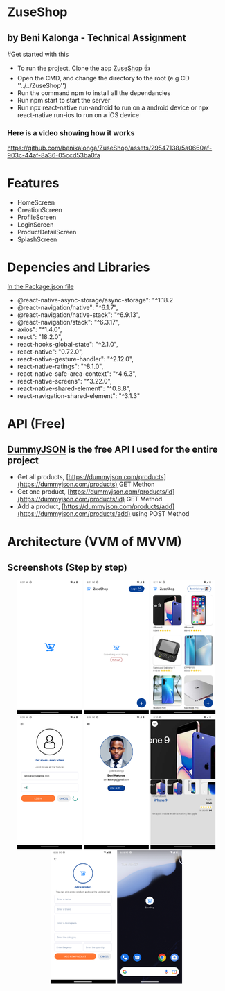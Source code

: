 # ZuseShop

## by Beni Kalonga - Technical Assignment

#Get started with this

- To run the project, Clone the app [ZuseShop](https://github.com/benikalonga/ZuseShop.git) 👍
- Open the CMD, and change the directory to the root (e.g CD ''../../ZuseShop'')
- Run the command npm to install all the dependancies
- Run npm start to start the server
- Run npx react-native run-android to run on a android device or npx react-native run-ios to run on a iOS device

### Here is a video showing how it works

https://github.com/benikalonga/ZuseShop/assets/29547138/5a0660af-903c-44af-8a36-05ccd53ba0fa

# Features

- HomeScreen
- CreationScreen
- ProfileScreen
- LoginScreen
- ProductDetailScreen
- SplashScreen

# Depencies and Libraries

[In the Package.json file](package.json)

- @react-native-async-storage/async-storage": "^1.18.2
- @react-navigation/native": "^6.1.7",
- @react-navigation/native-stack": "^6.9.13",
- @react-navigation/stack": "^6.3.17",
- axios": "^1.4.0",
- react": "18.2.0",
- react-hooks-global-state": "^2.1.0",
- react-native": "0.72.0",
- react-native-gesture-handler": "^2.12.0",
- react-native-ratings": "^8.1.0",
- react-native-safe-area-context": "^4.6.3",
- react-native-screens": "^3.22.0",
- react-native-shared-element": "^0.8.8",
- react-navigation-shared-element": "^3.1.3"

# API (Free)

## [DummyJSON](https://dummyjson.com/docs/products) is the free API I used for the entire project

- Get all products, [https://dummyjson.com/products](https://dummyjson.com/products) GET Methon
- Get one product, [https://dummyjson.com/products/id](https://dummyjson.com/products/id) GET Method
- Add a product, [https://dummyjson.com/products/add](https://dummyjson.com/products/add) using POST Method

# Architecture (VVM of MVVM)

## Screenshots (Step by step)

 <p align="center">
  <img src="files/1_SplashScreen.png" width="150" title="Picture 1">
  <img src="files/2_ErrorHandling.png" width="150" alt="accessibility text">
  <img src="files/3_Home.png" width="150" alt="accessibility text">
  <img src="files/4_LoginScreen.png" width="150" alt="accessibility text">
  <img src="files/5_ProfileScreen.png" width="150" alt="accessibility text">
  <img src="files/6_ProductDetail.png" width="150" alt="accessibility text">
  <img src="files/7_CreationProductScreen.png" width="150" alt="accessibility text">
  <img src="files/ZuseShop.png" width="150" alt="accessibility text">
 </p>
